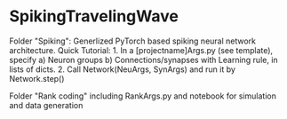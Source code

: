 # SpikingTravelingWave

Folder "Spiking": Generlized PyTorch based spiking neural network architecture. 
                  Quick Tutorial: 1. In a [projectname]Args.py (see template), specify a) Neuron groups b) Connections/synapses with Learning rule, in lists of dicts.
                                  2. Call Network(NeuArgs, SynArgs) and run it by Network.step()

Folder "Rank coding" including RankArgs.py and notebook for simulation and data generation
